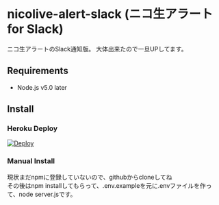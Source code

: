 # nicolive-alert-slack (ニコ生アラート for Slack)

ニコ生アラートのSlack通知版。
大体出来たので一旦UPしてます。

## Requirements

* Node.js v5.0 later

## Install

### Heroku Deploy

[![Deploy](https://www.herokucdn.com/deploy/button.svg)](https://heroku.com/deploy)

### Manual Install

現状まだnpmに登録していないので、githubからcloneしてね  
その後はnpm installしてもらって、.env.exampleを元に.envファイルを作って、node server.jsです。
